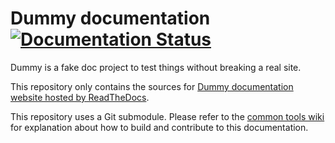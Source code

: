 # Dummy documentation [![Documentation Status](https://readthedocs.com/projects/pegasys-docdumy/badge/?version=latest)](https://pegasys-docdumy.readthedocs-hosted.com/en/latest/?badge=latest)

Dummy is a fake doc project to test things without breaking a real site.

This repository only contains the sources for [Dummy documentation website hosted by ReadTheDocs].

This repository uses a Git submodule. Please refer to the [common tools wiki] for explanation about
how to build and contribute to this documentation.

[common tools wiki]: https://github.com/Consensys/doc.common/wiki
[Dummy documentation website hosted by ReadTheDocs]: https://docs.dummy.consensys.net/
